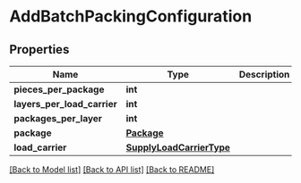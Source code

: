 # AddBatchPackingConfiguration

## Properties
Name | Type | Description | Notes
------------ | ------------- | ------------- | -------------
**pieces_per_package** | **int** |  | 
**layers_per_load_carrier** | **int** |  | 
**packages_per_layer** | **int** |  | 
**package** | [**Package**](Package.md) |  | 
**load_carrier** | [**SupplyLoadCarrierType**](SupplyLoadCarrierType.md) |  | 

[[Back to Model list]](../README.md#documentation-for-models) [[Back to API list]](../README.md#documentation-for-api-endpoints) [[Back to README]](../README.md)

